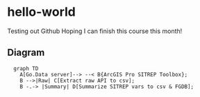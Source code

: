 # hello-world
Testing out Github
Hoping I can finish this course this month!

## Diagram
```mermaid
  graph TD
    A[Go.Data server]--> --< B{ArcGIS Pro SITREP Toolbox};
    B -->|Raw| C[Extract raw API to csv];
    B -.-> |Summary| D[Summarize SITREP vars to csv & FGDB];
```

